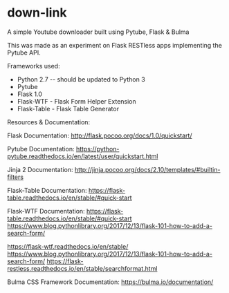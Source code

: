 # down-link
A simple Youtube downloader built using Pytube, Flask & Bulma

This was made as an experiment on Flask RESTless apps implementing the Pytube API.

Frameworks used:

- Python 2.7 -- should be updated to Python 3
- Pytube 
- Flask 1.0
- Flask-WTF - Flask Form Helper Extension
- Flask-Table - Flask Table Generator


Resources & Documentation:

Flask Documentation:
http://flask.pocoo.org/docs/1.0/quickstart/

Pytube Documentation:
https://python-pytube.readthedocs.io/en/latest/user/quickstart.html

Jinja 2 Documentation:
http://jinja.pocoo.org/docs/2.10/templates/#builtin-filters

Flask-Table Documentation:
https://flask-table.readthedocs.io/en/stable/#quick-start

Flask-WTF Documentation:
https://flask-table.readthedocs.io/en/stable/#quick-start
https://www.blog.pythonlibrary.org/2017/12/13/flask-101-how-to-add-a-search-form/

https://flask-wtf.readthedocs.io/en/stable/
https://www.blog.pythonlibrary.org/2017/12/13/flask-101-how-to-add-a-search-form/
https://flask-restless.readthedocs.io/en/stable/searchformat.html

Bulma CSS Framework Documentation:
https://bulma.io/documentation/
